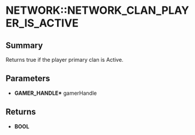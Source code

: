 # NETWORK::NETWORK_CLAN_PLAYER_IS_ACTIVE

## Summary
Returns true if the player primary clan is Active.

## Parameters
* **GAMER_HANDLE\*** gamerHandle

## Returns
* **BOOL**